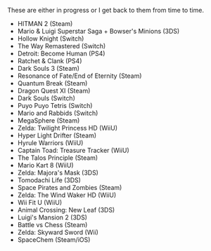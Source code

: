 These are either in progress or I get back to them from time to time.

- HITMAN 2 (Steam)
- Mario & Luigi Superstar Saga + Bowser's Minions (3DS)
- Hollow Knight (Switch)
- The Way Remastered (Switch)
- Detroit: Become Human (PS4)
- Ratchet & Clank (PS4)
- Dark Souls 3 (Steam)
- Resonance of Fate/End of Eternity (Steam)
- Quantum Break (Steam)
- Dragon Quest XI (Steam)
- Dark Souls (Switch)
- Puyo Puyo Tetris (Switch)
- Mario and Rabbids (Switch)
- MegaSphere (Steam)
- Zelda: Twilight Princess HD (WiiU)
- Hyper Light Drifter (Steam)
- Hyrule Warriors (WiiU)
- Captain Toad: Treasure Tracker (WiiU)
- The Talos Principle (Steam)
- Mario Kart 8 (WiiU)
- Zelda: Majora's Mask (3DS)
- Tomodachi Life (3DS)
- Space Pirates and Zombies (Steam)
- Zelda: The Wind Waker HD (WiiU)
- Wii Fit U (WiiU)
- Animal Crossing: New Leaf (3DS)
- Luigi's Mansion 2 (3DS)
- Battle vs Chess (Steam)
- Zelda: Skyward Sword (Wii)
- SpaceChem (Steam/iOS)
